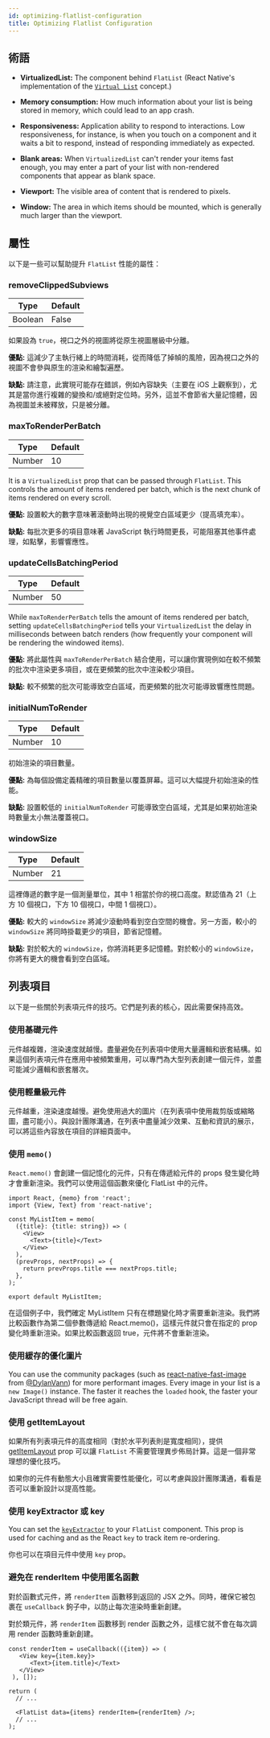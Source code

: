 ```yaml
---
id: optimizing-flatlist-configuration
title: Optimizing Flatlist Configuration
---
```


## 術語

- **VirtualizedList:** The component behind `FlatList` (React Native's implementation of the [`Virtual List`](https://bvaughn.github.io/react-virtualized/#/components/List) concept.)

- **Memory consumption:** How much information about your list is being stored in memory, which could lead to an app crash.

- **Responsiveness:** Application ability to respond to interactions. Low responsiveness, for instance, is when you touch on a component and it waits a bit to respond, instead of responding immediately as expected.

- **Blank areas:** When `VirtualizedList` can't render your items fast enough, you may enter a part of your list with non-rendered components that appear as blank space.

- **Viewport:** The visible area of content that is rendered to pixels.

- **Window:** The area in which items should be mounted, which is generally much larger than the viewport.

## 屬性

以下是一些可以幫助提升 `FlatList` 性能的屬性：

### removeClippedSubviews

| Type    | Default |
| ------- | ------- |
| Boolean | False   |

如果設為 `true`，視口之外的視圖將從原生視圖層級中分離。

**優點:** 這減少了主執行緒上的時間消耗，從而降低了掉幀的風險，因為視口之外的視圖不會參與原生的渲染和繪製遍歷。

**缺點:** 請注意，此實現可能存在錯誤，例如內容缺失（主要在 iOS 上觀察到），尤其是當你進行複雜的變換和/或絕對定位時。另外，這並不會節省大量記憶體，因為視圖並未被釋放，只是被分離。

### maxToRenderPerBatch

| Type   | Default |
| ------ | ------- |
| Number | 10      |

It is a `VirtualizedList` prop that can be passed through `FlatList`. This controls the amount of items rendered per batch, which is the next chunk of items rendered on every scroll.

**優點:** 設置較大的數字意味著滾動時出現的視覺空白區域更少（提高填充率）。

**缺點:** 每批次更多的項目意味著 JavaScript 執行時間更長，可能阻塞其他事件處理，如點擊，影響響應性。

### updateCellsBatchingPeriod

| Type   | Default |
| ------ | ------- |
| Number | 50      |

While `maxToRenderPerBatch` tells the amount of items rendered per batch, setting `updateCellsBatchingPeriod` tells your `VirtualizedList` the delay in milliseconds between batch renders (how frequently your component will be rendering the windowed items).

**優點:** 將此屬性與 `maxToRenderPerBatch` 結合使用，可以讓你實現例如在較不頻繁的批次中渲染更多項目，或在更頻繁的批次中渲染較少項目。

**缺點:** 較不頻繁的批次可能導致空白區域，而更頻繁的批次可能導致響應性問題。

### initialNumToRender

| Type   | Default |
| ------ | ------- |
| Number | 10      |

初始渲染的項目數量。

**優點:** 為每個設備定義精確的項目數量以覆蓋屏幕。這可以大幅提升初始渲染的性能。

**缺點:** 設置較低的 `initialNumToRender` 可能導致空白區域，尤其是如果初始渲染時數量太小無法覆蓋視口。

### windowSize

| Type   | Default |
| ------ | ------- |
| Number | 21      |

這裡傳遞的數字是一個測量單位，其中 1 相當於你的視口高度。默認值為 21（上方 10 個視口，下方 10 個視口，中間 1 個視口）。

**優點:** 較大的 `windowSize` 將減少滾動時看到空白空間的機會。另一方面，較小的 `windowSize` 將同時掛載更少的項目，節省記憶體。

**缺點:** 對於較大的 `windowSize`，你將消耗更多記憶體。對於較小的 `windowSize`，你將有更大的機會看到空白區域。

## 列表項目

以下是一些關於列表項元件的技巧。它們是列表的核心，因此需要保持高效。

### 使用基礎元件

元件越複雜，渲染速度就越慢。盡量避免在列表項中使用大量邏輯和嵌套結構。如果這個列表項元件在應用中被頻繁重用，可以專門為大型列表創建一個元件，並盡可能減少邏輯和嵌套層次。

### 使用輕量級元件

元件越重，渲染速度越慢。避免使用過大的圖片（在列表項中使用裁剪版或縮略圖，盡可能小）。與設計團隊溝通，在列表中盡量減少效果、互動和資訊的展示，可以將這些內容放在項目的詳細頁面中。

### 使用 `memo()`

`React.memo()` 會創建一個記憶化的元件，只有在傳遞給元件的 props 發生變化時才會重新渲染。我們可以使用這個函數來優化 FlatList 中的元件。

```tsx
import React, {memo} from 'react';
import {View, Text} from 'react-native';

const MyListItem = memo(
  ({title}: {title: string}) => (
    <View>
      <Text>{title}</Text>
    </View>
  ),
  (prevProps, nextProps) => {
    return prevProps.title === nextProps.title;
  },
);

export default MyListItem;
```

在這個例子中，我們確定 MyListItem 只有在標題變化時才需要重新渲染。我們將比較函數作為第二個參數傳遞給 React.memo()，這樣元件就只會在指定的 prop 變化時重新渲染。如果比較函數返回 true，元件將不會重新渲染。

### 使用緩存的優化圖片

You can use the community packages (such as [react-native-fast-image](https://github.com/DylanVann/react-native-fast-image) from [@DylanVann](https://github.com/DylanVann)) for more performant images. Every image in your list is a `new Image()` instance. The faster it reaches the `loaded` hook, the faster your JavaScript thread will be free again.

### 使用 getItemLayout

如果所有列表項元件的高度相同（對於水平列表則是寬度相同），提供 [getItemLayout](flatlist#getitemlayout) prop 可以讓 `FlatList` 不需要管理異步佈局計算。這是一個非常理想的優化技巧。

如果你的元件有動態大小且確實需要性能優化，可以考慮與設計團隊溝通，看看是否可以重新設計以提高性能。

### 使用 keyExtractor 或 key

You can set the [`keyExtractor`](flatlist#keyextractor) to your `FlatList` component. This prop is used for caching and as the React `key` to track item re-ordering.

你也可以在項目元件中使用 `key` prop。

### 避免在 renderItem 中使用匿名函數

對於函數式元件，將 `renderItem` 函數移到返回的 JSX 之外。同時，確保它被包裹在 `useCallback` 鉤子中，以防止每次渲染時重新創建。

對於類元件，將 `renderItem` 函數移到 render 函數之外，這樣它就不會在每次調用 render 函數時重新創建。

```tsx
const renderItem = useCallback(({item}) => (
   <View key={item.key}>
      <Text>{item.title}</Text>
   </View>
 ), []);

return (
  // ...

  <FlatList data={items} renderItem={renderItem} />;
  // ...
);
```